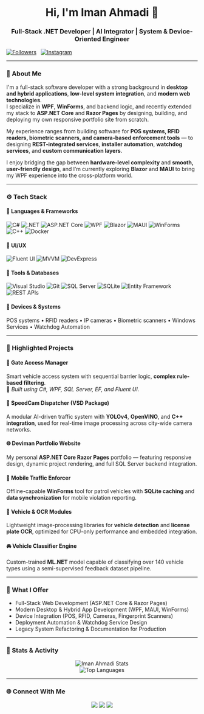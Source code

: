 <h1 align="center">Hi, I'm Iman Ahmadi 👋</h1>
<h3 align="center">Full-Stack .NET Developer | AI Integrator | System & Device-Oriented Engineer</h3>

[![Followers](https://img.shields.io/github/followers/DevimanAI?label=Followers&style=social)](https://github.com/DevimanAI?tab=followers)
&nbsp;
[![Instagram](https://img.shields.io/badge/Instagram-E4405F?style=flat&logo=instagram&logoColor=white)](https://instagram.com/deviman.ai)

---

### 🧠 About Me

I'm a full-stack software developer with a strong background in **desktop and hybrid applications**, **low-level system integration**, and **modern web technologies**.  
I specialize in **WPF**, **WinForms**, and backend logic, and recently extended my stack to **ASP.NET Core** and **Razor Pages** by designing, building, and deploying my own responsive portfolio site from scratch.

My experience ranges from building software for **POS systems, RFID readers, biometric scanners, and camera-based enforcement tools** — to designing **REST-integrated services**, **installer automation**, **watchdog services**, and **custom communication layers**.

I enjoy bridging the gap between **hardware-level complexity** and **smooth, user-friendly design**, and I’m currently exploring **Blazor** and **MAUI** to bring my WPF experience into the cross-platform world.

---

### ⚙️ Tech Stack

#### 💼 Languages & Frameworks
![C#](https://img.shields.io/badge/C%23-239120?style=for-the-badge&logo=csharp&logoColor=white)
![.NET](https://img.shields.io/badge/.NET-512BD4?style=for-the-badge&logo=dotnet&logoColor=white)
![ASP.NET Core](https://img.shields.io/badge/ASP.NET_Core-512BD4?style=for-the-badge&logo=dotnet&logoColor=white)
![WPF](https://img.shields.io/badge/WPF-5C2D91?style=for-the-badge&logo=windows&logoColor=white)
![Blazor](https://img.shields.io/badge/Blazor-512BD4?style=for-the-badge&logo=blazor&logoColor=white)
![MAUI](https://img.shields.io/badge/MAUI-512BD4?style=for-the-badge&logo=dotnet&logoColor=white)
![WinForms](https://img.shields.io/badge/WinForms-5C2D91?style=for-the-badge&logo=dotnet&logoColor=white)
![C++](https://img.shields.io/badge/C++-00599C?style=for-the-badge&logo=cplusplus&logoColor=white)
![Docker](https://img.shields.io/badge/Docker-2496ED?style=for-the-badge&logo=docker&logoColor=white)

#### 🧩 UI/UX
![Fluent UI](https://img.shields.io/badge/Fluent_UI-0078D4?style=for-the-badge&logo=microsoft&logoColor=white)
![MVVM](https://img.shields.io/badge/MVVM-0078D4?style=for-the-badge&logo=microsoft&logoColor=white)
![DevExpress](https://img.shields.io/badge/DevExpress-FF7F00?style=for-the-badge&logo=devexpress&logoColor=white)

#### 🧠 Tools & Databases
![Visual Studio](https://img.shields.io/badge/Visual_Studio-5C2D91?style=for-the-badge&logo=visualstudio&logoColor=white)
![Git](https://img.shields.io/badge/Git-F05032?style=for-the-badge&logo=git&logoColor=white)
![SQL Server](https://img.shields.io/badge/SQL_Server-CC2927?style=for-the-badge&logo=microsoftsqlserver&logoColor=white)
![SQLite](https://img.shields.io/badge/SQLite-003B57?style=for-the-badge&logo=sqlite&logoColor=white)
![Entity Framework](https://img.shields.io/badge/Entity_Framework-512BD4?style=for-the-badge&logo=dotnet&logoColor=white)
![REST APIs](https://img.shields.io/badge/REST_APIs-25A162?style=for-the-badge&logo=postman&logoColor=white)

#### 🔧 Devices & Systems
POS systems • RFID readers • IP cameras • Biometric scanners • Windows Services • Watchdog Automation

---

### 🚀 Highlighted Projects

#### 🧩 **Gate Access Manager**
Smart vehicle access system with sequential barrier logic, **complex rule-based filtering**.  
🧠 *Built using C#, WPF, SQL Server, EF, and Fluent UI.*

#### 🧠 **SpeedCam Dispatcher (VSD Package)**
A modular AI-driven traffic system with **YOLOv4**, **OpenVINO**, and **C++ integration**, used for real-time image processing across city-wide camera networks.

#### 🌐 **Deviman Portfolio Website**
My personal **ASP.NET Core Razor Pages** portfolio — featuring responsive design, dynamic project rendering, and full SQL Server backend integration.

#### 🚓 **Mobile Traffic Enforcer**
Offline-capable **WinForms** tool for patrol vehicles with **SQLite caching** and **data synchronization** for mobile violation reporting.

#### 🧮 **Vehicle & OCR Modules**
Lightweight image-processing libraries for **vehicle detection** and **license plate OCR**, optimized for CPU-only performance and embedded integration.

#### 🚘 **Vehicle Classifier Engine**
Custom-trained **ML.NET** model capable of classifying over 140 vehicle types using a semi-supervised feedback dataset pipeline.

---

### 🎯 What I Offer
- Full-Stack Web Development (ASP.NET Core & Razor Pages)  
- Modern Desktop & Hybrid App Development (WPF, MAUI, WinForms)  
- Device Integration (POS, RFID, Cameras, Fingerprint Scanners)  
- Deployment Automation & Watchdog Service Design  
- Legacy System Refactoring & Documentation for Production  

---

### 🧩 Stats & Activity

<p align="center">
  <img src="https://github-readme-stats.vercel.app/api?username=DevimanAI&show_icons=true&theme=tokyonight" alt="Iman Ahmadi Stats" />
  <br />
  <img src="https://github-readme-stats.vercel.app/api/top-langs/?username=DevimanAI&layout=compact&theme=tokyonight" alt="Top Languages" />
</p>

---

### 🌐 Connect With Me
<p align="center">
  <a href="https://deviman.ir"><img src="https://img.shields.io/badge/Website-deviman.ir-1f1f1f?style=for-the-badge&logo=google-chrome&logoColor=white" /></a>
  <a href="mailto:deviman.ai@gmail.com"><img src="https://img.shields.io/badge/Email-deviman.ai@outlook.com-D14836?style=for-the-badge&logo=gmail&logoColor=white" /></a>
  <a href="https://www.linkedin.com/in/devimanai"><img src="https://img.shields.io/badge/LinkedIn-Iman_Ahmadi-0A66C2?style=for-the-badge&logo=linkedin&logoColor=white" /></a>
</p>
